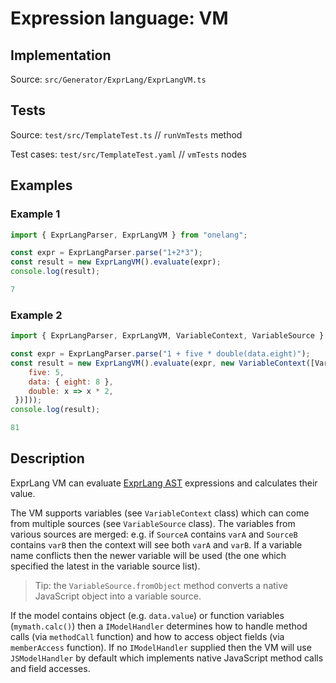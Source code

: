 # Expression language: VM

## Implementation

Source: `src/Generator/ExprLang/ExprLangVM.ts`

## Tests

Source: `test/src/TemplateTest.ts` // `runVmTests` method

Test cases: `test/src/TemplateTest.yaml` // `vmTests` nodes

## Examples

### Example 1

```javascript
import { ExprLangParser, ExprLangVM } from "onelang";

const expr = ExprLangParser.parse("1+2*3");
const result = new ExprLangVM().evaluate(expr);
console.log(result);
```

```javascript
7
```

### Example 2

```javascript
import { ExprLangParser, ExprLangVM, VariableContext, VariableSource } from "onelang";

const expr = ExprLangParser.parse("1 + five * double(data.eight)");
const result = new ExprLangVM().evaluate(expr, new VariableContext([VariableSource.fromObject({ 
    five: 5,
    data: { eight: 8 },
    double: x => x * 2,
 })]));
console.log(result);
```

```javascript
81
```

## Description

ExprLang VM can evaluate [ExprLang AST](exprlang-ast.md) expressions and calculates their value.

The VM supports variables (see `VariableContext` class) which can come from multiple sources (see `VariableSource` class). The variables from various sources are merged: e.g. if `SourceA` contains `varA` and `SourceB` contains `varB` then the context will see both `varA` and `varB`. If a variable name conflicts then the newer variable will be used (the one which specified the latest in the variable source list). 

> Tip: the `VariableSource.fromObject` method converts a native JavaScript object into a variable source.

If the model contains object (e.g. `data.value`) or function variables (`mymath.calc()`) then a `IModelHandler` determines how to handle method calls (via `methodCall` function) and how to access object fields (via `memberAccess` function). If no `IModelHandler` supplied then the VM will use `JSModelHandler` by default which implements native JavaScript method calls and field accesses.